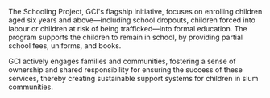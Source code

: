 The Schooling Project, GCI's flagship initiative, focuses on enrolling children aged six years and above—including school dropouts, children forced into labour or children at risk of being trafficked—into formal education. The program supports the children to remain in school, by providing partial school fees, uniforms, and books. 

GCI actively engages families and communities, fostering a sense of ownership and shared responsibility for ensuring the success of these services, thereby creating sustainable support systems for children in slum communities.
